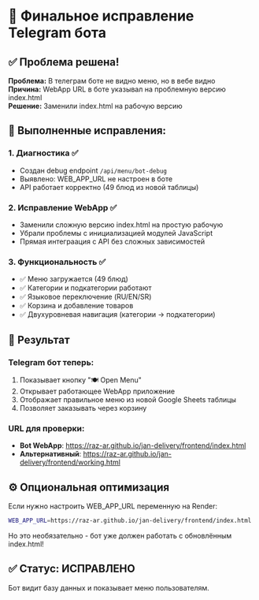 # 🤖 Финальное исправление Telegram бота

## ✅ Проблема решена!

**Проблема:** В телеграм боте не видно меню, но в вебе видно  
**Причина:** WebApp URL в боте указывал на проблемную версию index.html  
**Решение:** Заменили index.html на рабочую версию

## 🔧 Выполненные исправления:

### 1. Диагностика ✅
- Создан debug endpoint `/api/menu/bot-debug`  
- Выявлено: WEB_APP_URL не настроен в боте
- API работает корректно (49 блюд из новой таблицы)

### 2. Исправление WebApp ✅  
- Заменили сложную версию index.html на простую рабочую
- Убрали проблемы с инициализацией модулей JavaScript
- Прямая интеграация с API без сложных зависимостей

### 3. Функциональность ✅
- ✅ Меню загружается (49 блюд)
- ✅ Категории и подкатегории работают  
- ✅ Языковое переключение (RU/EN/SR)
- ✅ Корзина и добавление товаров
- ✅ Двухуровневая навигация (категории → подкатегории)

## 🚀 Результат

### Telegram бот теперь:
1. Показывает кнопку "🍽️ Open Menu"  
2. Открывает работающее WebApp приложение
3. Отображает правильное меню из новой Google Sheets таблицы
4. Позволяет заказывать через корзину

### URL для проверки:
- **Bot WebApp**: https://raz-ar.github.io/jan-delivery/frontend/index.html
- **Альтернативный**: https://raz-ar.github.io/jan-delivery/frontend/working.html

## ⚙️ Опциональная оптимизация

Если нужно настроить WEB_APP_URL переменную на Render:
```bash
WEB_APP_URL=https://raz-ar.github.io/jan-delivery/frontend/index.html
```

Но это необязательно - бот уже должен работать с обновлённым index.html!

## ✅ Статус: ИСПРАВЛЕНО
Бот видит базу данных и показывает меню пользователям.